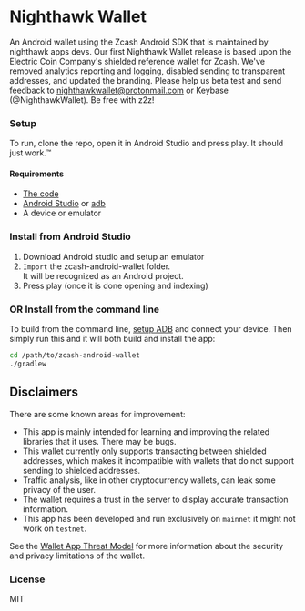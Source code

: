 # Nighthawk Wallet
An Android wallet using the Zcash Android SDK that is maintained by nighthawk apps devs.
Our first Nighthawk Wallet release is based upon the Electric Coin Company's shielded reference wallet for Zcash. We've removed analytics reporting and logging, disabled sending to transparent addresses, and updated the branding. Please help us beta test and send feedback to nighthawkwallet@protonmail.com or Keybase (@NighthawkWallet). Be free with z2z!

### Setup

To run, clone the repo, open it in Android Studio and press play. It should just work.™

#### Requirements
- [The code](https://github.com/zcash/zcash-android-wallet)
- [Android Studio](https://developer.android.com/studio/index.html) or [adb](https://www.xda-developers.com/what-is-adb/)
- A device or emulator

### Install from Android Studio
1. Download Android studio and setup an emulator
2. `Import` the zcash-android-wallet folder.  
    It will be recognized as an Android project.
3. Press play (once it is done opening and indexing)

### OR Install from the command line
To build from the command line, [setup ADB](https://www.xda-developers.com/install-adb-windows-macos-linux/) and connect your device. Then simply run this and it will both build and install the app:
```bash
cd /path/to/zcash-android-wallet
./gradlew
```

## Disclaimers
There are some known areas for improvement:

- This app is mainly intended for learning and improving the related libraries that it uses. There may be bugs.
- This wallet currently only supports transacting between shielded addresses, which makes it incompatible with wallets that do not support sending to shielded addresses. 
- Traffic analysis, like in other cryptocurrency wallets, can leak some privacy of the user.
- The wallet requires a trust in the server to display accurate transaction information. 
- This app has been developed and run exclusively on `mainnet` it might not work on `testnet`.  

See the [Wallet App Threat Model](https://zcash.readthedocs.io/en/latest/rtd_pages/wallet_threat_model.html)
for more information about the security and privacy limitations of the wallet.

### License
MIT

